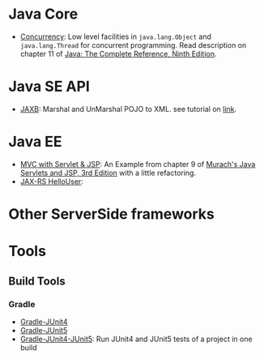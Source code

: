 # Java Core

* [Concurrency](https://github.com/AhmadHoghooghi/HelloWorldSeries/tree/master/Concurrency): Low level facilities in `java.lang.Object` and `java.lang.Thread` for concurrent programming. Read description on chapter 11 of [Java: The Complete Reference, Ninth Edition](https://www.amazon.com/Java-Complete-Reference-Herbert-Schildt/dp/0071808558).

# Java SE API
* [JAXB](https://github.com/AhmadHoghooghi/HelloWorldSeries/tree/master/JAXBDemo): Marshal and UnMarshal POJO to XML. see tutorial on [link](http://www.vogella.com/tutorials/JAXB/article.html).

# Java EE
* [MVC with Servlet & JSP](https://github.com/AhmadHoghooghi/HelloWorldSeries/tree/master/MVC%20with%20ServletJSP): An Example from chapter 9 of [Murach's Java Servlets and JSP, 3rd Edition](https://www.amazon.com/Murachs-Java-Servlets-JSP-Murach/dp/1890774782) with a little refactoring.
* [JAX-RS HelloUser](https://github.com/AhmadHoghooghi/HelloWorldSeries/tree/master/JAX-RS/upload-webservice):
# Other ServerSide frameworks

# Tools
## Build Tools
### Gradle
* [Gradle-JUnit4](https://github.com/AhmadHoghooghi/HelloWorldSeries/tree/master/gradle-junit4)
* [Gradle-JUnit5](https://github.com/AhmadHoghooghi/HelloWorldSeries/tree/master/gradle-junit5)
* [Gradle-JUnit4-JUnit5](https://github.com/AhmadHoghooghi/HelloWorldSeries/tree/master/gradle-junti4-junit5): Run JUnit4 and JUnit5 tests of a project in one build
